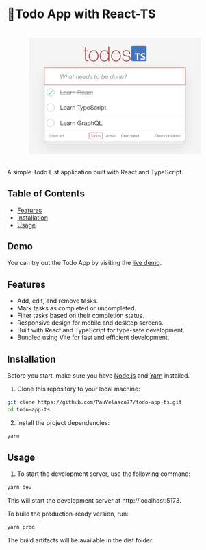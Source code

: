 #  📝Todo App with React-TS

<!-- ![Todo App](src/assets/todo-photo.png) -->
<div style="display: flex; justify-content: center; padding: 20px">
  <img src="src/assets/todo-photo.png" alt="Todo App" width="400" >
</div>

A simple Todo List application built with React and TypeScript.

## Table of Contents

- [Features](#features)
- [Installation](#installation)
- [Usage](#usage)

## Demo

You can try out the Todo App by visiting the [live demo](https://example.com/todo-app).

## Features

- Add, edit, and remove tasks.
- Mark tasks as completed or uncompleted.
- Filter tasks based on their completion status.
- Responsive design for mobile and desktop screens.
- Built with React and TypeScript for type-safe development.
- Bundled using Vite for fast and efficient development.

## Installation

Before you start, make sure you have [Node.js](https://nodejs.org/) and [Yarn](https://yarnpkg.com/) installed.

1. Clone this repository to your local machine:

```bash
git clone https://github.com/PauVelasco77/todo-app-ts.git
cd todo-app-ts
``````

2. Install the project dependencies:

```bash
yarn
```

## Usage

1. To start the development server, use the following command:

```bash
yarn dev
```

This will start the development server at http://localhost:5173.

To build the production-ready version, run:

```bash
yarn prod
```

The build artifacts will be available in the dist folder.

